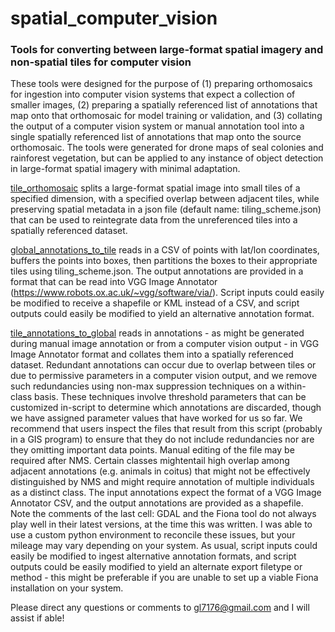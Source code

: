 # spatial_computer_vision
<h3>Tools for converting between large-format spatial imagery and non-spatial tiles for computer vision</h3>

These tools were designed for the purpose of (1) preparing orthomosaics for ingestion into computer vision systems that expect a collection of smaller images, (2) preparing a spatially referenced list of annotations that map onto that orthomosaic for model training or validation, and (3) collating the output of a computer vision system or manual annotation tool into a single spatially referenced list of annotations that map onto the source orthomosaic. The tools were generated for drone maps of seal colonies and rainforest vegetation, but can be applied to any instance of object detection in large-format spatial imagery with minimal adaptation. 

[tile_orthomosaic](https://github.com/gl7176/spatial_computer_vision/blob/main/tile_orthomosaic.ipynb) splits a large-format spatial image into small tiles of a specified dimension, with a specified overlap between adjacent tiles, while preserving spatial metadata in a json file (default name: tiling_scheme.json) that can be used to reintegrate data from the unreferenced tiles into a spatially referenced dataset.

[global_annotations_to_tile](https://github.com/gl7176/spatial_computer_vision/blob/main/global_annotations_to_tiles.ipynb) reads in a CSV of points with lat/lon coordinates, buffers the points into boxes, then partitions the boxes to their appropriate tiles using tiling_scheme.json. The output annotations are provided in a format that can be read into VGG Image Annotator (https://www.robots.ox.ac.uk/~vgg/software/via/). Script inputs could easily be modified to receive a shapefile or KML instead of a CSV, and script outputs could easily be modified to yield an alternative annotation format.

[tile_annotations_to_global](https://github.com/gl7176/spatial_computer_vision/blob/main/tile_annotations_to_global.ipynb) reads in annotations - as might be generated during manual image annotation or from a computer vision output - in VGG Image Annotator format and collates them into a spatially referenced dataset. Redundant annotations can occur due to overlap between tiles or due to permissive parameters in a computer vision output, and we remove such redundancies using non-max suppression techniques on a within-class basis. These techniques involve threshold parameters that can be customized in-script to determine which annotations are discarded, though we have assigned parameter values that have worked for us so far. We recommend that users inspect the files that result from this script (probably in a GIS program) to ensure that they do not include redundancies nor are they omitting important data points. Manual editing of the file may be required after NMS. Certain classes mightentail high overlap among adjacent annotations (e.g. animals in coitus) that might not be effectively distinguished by NMS and might require annotation of multiple individuals as a distinct class. The input annotations expect the format of a VGG Image Annotator CSV, and the output annotations are provided as a shapefile. Note the comments of the last cell: GDAL and the Fiona tool do not always play well in their latest versions, at the time this was written. I was able to use a custom python environment to reconcile these issues, but your mileage may vary depending on your system. As usual, script inputs could easily be modified to ingest alternative annotation formats, and script outputs could be easily modified to yield an alternate export filetype or method - this might be preferable if you are unable to set up a viable Fiona installation on your system.

Please direct any questions or comments to gl7176@gmail.com and I will assist if able!
